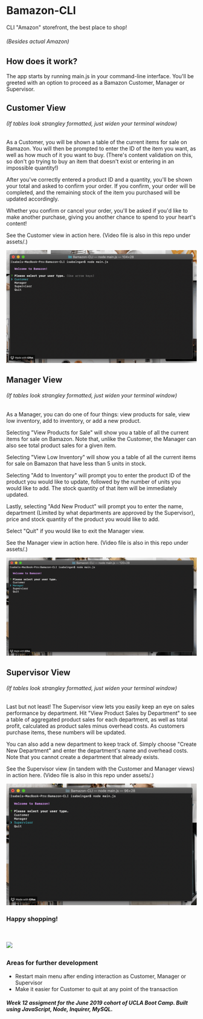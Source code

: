 # Bamazon-CLI
CLI "Amazon" storefront, the best place to shop!
###### (Besides actual Amazon)

## How does it work?
The app starts by running main.js in your command-line interface. You'll be greeted with an option to proceed as a Bamazon Customer, Manager or Supervisor.

## Customer View
###### (If tables look strangley formatted, just widen your terminal window)
As a Customer, you will be shown a table of the current items for sale on Bamazon. You will then be prompted to enter the ID of the item you want, as well as how much of it you want to buy. (There's content validation on this, so don't go trying to buy an item that doesn't exist or entering in an impossible quantity!)

After you've correctly entered a product ID and a quantity, you'll be shown your total and asked to confirm your order. If you confirm, your order will be completed, and the remaining stock of the item you purchased will be updated accordingly.

Whether you confirm or cancel your order, you'll be asked if you'd like to make another purchase, giving you another chance to spend to your heart's content!

See the Customer view in action here. (Video file is also in this repo under assets/.)

![](assets/client.gif)

## Manager View
###### (If tables look strangley formatted, just widen your terminal window)
As a Manager, you can do one of four things: view products for sale, view low inventory, add to inventory, or add a new product.

Selecting "View Products for Sale" will show you a table of all the current items for sale on Bamazon. Note that, unlike the Customer, the Manager can also see total product sales for a given item.

Selecting "View Low Inventory" will show you a table of all the current items for sale on Bamazon that have less than 5 units in stock.

Selecting "Add to Inventory" will prompt you to enter the product ID of the product you would like to update, followed by the number of units you would like to add. The stock quantity of that item will be immediately updated.

Lastly, selecting "Add New Product" will prompt you to enter the name, department (Limited by what departments are approved by the Supervisor), price and stock quantity of the product you would like to add.

Select "Quit" if you would like to exit the Manager view.

See the Manager view in action here. (Video file is also in this repo under assets/.)

![Manager Gif](assets/manager.gif)

## Supervisor View
###### (If tables look strangley formatted, just widen your terminal window)
Last but not least! The Supervisor view lets you easily keep an eye on sales performance by department. Hit "View Product Sales by Department" to see a table of aggregated product sales for each department, as well as total profit, calculated as product sales minus overhead costs. As customers purchase items, these numbers will be updated.

You can also add a new department to keep track of. Simply choose "Create New Department" and enter the department's name and overhead costs. Note that you cannot create a department that already exists.

See the Supervisor view (in tandem with the Customer and Manager views) in action here. (Video file is also in this repo under assets/.)

![](assets/supervisor.gif)

### Happy shopping!

# <img src="https://media.giphy.com/media/Ejn6xH5mnmtMI/source.gif">

### Areas for further development
* Restart main menu after ending interaction as Customer, Manager or Supervisor
* Make it easier for Customer to quit at any point of the transaction

##### Week 12 assigment for the June 2019 cohort of UCLA Boot Camp. Built using JavaScript, Node, Inquirer, MySQL.
